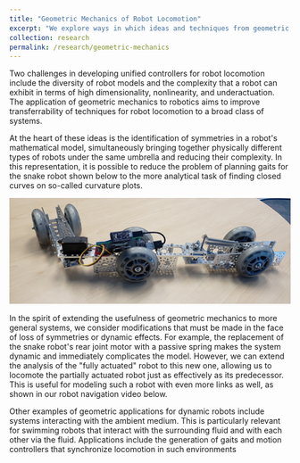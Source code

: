 ```yaml
---
title: "Geometric Mechanics of Robot Locomotion"
excerpt: "We explore ways in which ideas and techniques from geometric mechanics can be applied to underactuated and dynamic robot systems with an eye toward locomotion."
collection: research
permalink: /research/geometric-mechanics
---
```


Two challenges in developing unified controllers for robot locomotion include the diversity of robot models and the complexity that a robot can exhibit in terms of high dimensionality, nonlinearity, and underactuation. The application of geometric mechanics to robotics aims to improve transferrability of techniques for robot locomotion to a broad class of systems. 

At the heart of these ideas is the identification of symmetries in a robot's mathematical model, simultaneously bringing together physically different types of robots under the same umbrella and reducing their complexity. In this representation, it is possible to reduce the problem of planning gaits for the snake robot shown below to the more analytical task of finding closed curves on so-called curvature plots.

![A wheeled three-link snake robot](/images/robot.png)

In the spirit of extending the usefulness of geometric mechanics to more general systems, we consider modifications that must be made in the face of loss of symmetries or dynamic effects. For example, the replacement of the snake robot's rear joint motor with a passive spring makes the system dynamic and immediately complicates the model. However, we can extend the analysis of the "fully actuated" robot to this new one, allowing us to locomote the partially actuated robot just as effectively as its predecessor. This is useful for modeling such a robot with even more links as well, as shown in our robot navigation video below.

Other examples of geometric applications for dynamic robots include systems interacting with the ambient medium. This is particularly relevant for swimming robots that interact with the surrounding fluid and with each other via the fluid. Applications include the generation of gaits and motion controllers that synchronize locomotion in such environments
